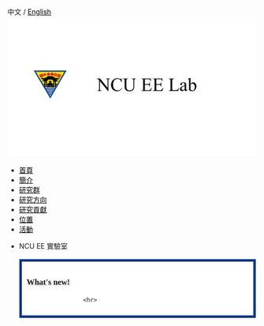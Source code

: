<!--DOCTYPE HTML-->
<!-- Website Template by freewebsitetemplates.com -->
<html>
<head>
	<meta charset="UTF-8">
	<title>首頁 - NCU EE 實驗室</title>
	<link rel="stylesheet" href="css/style.css" type="text/css">
</head>
<style>
p.news{line-height:20px;}
img.p{
	display:blue;
	margin:auto;
}
a{color : black;}
a:hover {color: blue;}
.mySlides {
	position:relative;
	animation:animateleft 0.5s;
}@keyframes animateleft{from{left:-300px;opacity:0} to{left:0;opacity:1}}

</style>
<body>
	<div class='language'>中文 / <a class='language'href='en_home.html'>English</a></div>
	<div id="header">
		<a href="" class="logo"><img src="NCUEELOGO.jpg" alt=""></a>
		<ul>
		    <li class="selected">
			<a href="home.html">首頁</a>
			</li>
		    <li>
			<a href="about.html">簡介</a>
			</li>
		    <li>
			 <a href="member.html">研究群</a>
			</li>
		    <li>
			 <a href="direction.html">研究方向</a>
			</li>
		    <li>
			 <a href="research.html">研究貢獻</a>
			</li>
		    <li>
		         <a href="access.html">位置</a>
			</li>
		    <li>
			 <a href="active.html">活動</a>
			</li>
		</ul>
	</div>
        <div id="body">
		<ul>
			<li>
				<div class="contenttitle"> NCU EE 實驗室</div>
				<br>
				<div style='border: 5px ridge #1045a3;  padding:10px; background:white'>
				  <h3 style='font-weight:bold;font-family:cursive;text-shadow:3px 3px 3px #cccccc;'>What's new!</h3>
					
					
					<hr>	




























